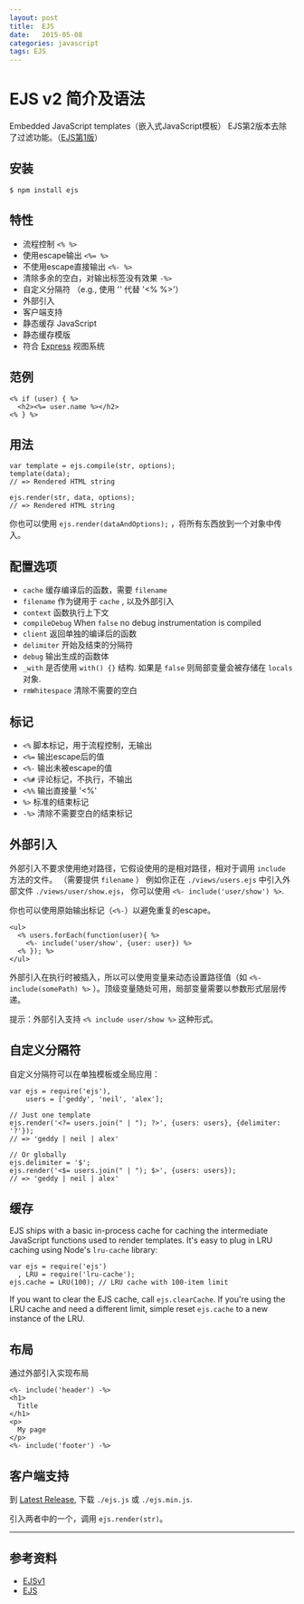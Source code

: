```yaml
---
layout: post
title:  EJS
date:   2015-05-08
categories: javascript
tags: EJS
---
```

# EJS v2 简介及语法

Embedded JavaScript templates（嵌入式JavaScript模板）
EJS第2版本去除了过滤功能。（[EJS第1版][EJSv1]）

## 安装

```
$ npm install ejs
```

## 特性

  * 流程控制 `<% %>`
  * 使用escape输出 `<%= %>`
  * 不使用escape直接输出 `<%- %>`
  * 清除多余的空白，对输出标签没有效果 `-%>` 
  * 自定义分隔符 （e.g., 使用 '<? ?>' 代替 '<% %>'）
  * 外部引入
  * 客户端支持
  * 静态缓存 JavaScript
  * 静态缓存模版
  * 符合 [Express](http://expressjs.com) 视图系统

## 范例

```
<% if (user) { %>
  <h2><%= user.name %></h2>
<% } %>
```

## 用法

```
var template = ejs.compile(str, options);
template(data);
// => Rendered HTML string

ejs.render(str, data, options);
// => Rendered HTML string
```

你也可以使用 `ejs.render(dataAndOptions);` ，将所有东西放到一个对象中传入。

## 配置选项

  - `cache`           缓存编译后的函数，需要 `filename`
  - `filename`        作为键用于 `cache` , 以及外部引入
  - `context`         函数执行上下文
  - `compileDebug`    When `false` no debug instrumentation is compiled
  - `client`          返回单独的编译后的函数
  - `delimiter`       开始及结束的分隔符
  - `debug`           输出生成的函数体
  - `_with`           是否使用 `with() {}` 结构. 如果是 `false` 则局部变量会被存储在 `locals` 对象.
  - `rmWhitespace`    清除不需要的空白

## 标记

  - `<%`              脚本标记，用于流程控制，无输出
  - `<%=`             输出escape后的值
  - `<%-`             输出未被escape的值
  - `<%#`             评论标记，不执行，不输出
  - `<%%`             输出直接量 '<%'
  - `%>`              标准的结束标记
  - `-%>`             清除不需要空白的结束标记

## 外部引入

外部引入不要求使用绝对路径，它假设使用的是相对路径，相对于调用 `include` 方法的文件。 （需要提供
`filename` ） 例如你正在 `./views/users.ejs` 中引入外部文件 `./views/user/show.ejs`，
你可以使用 `<%- include('user/show') %>`.

你也可以使用原始输出标记（`<%-`）以避免重复的escape。

```
<ul>
  <% users.forEach(function(user){ %>
    <%- include('user/show', {user: user}) %>
  <% }); %>
</ul>
```

外部引入在执行时被插入，所以可以使用变量来动态设置路径值（如 `<%- include(somePath) %>` ）。顶级变量随处可用，局部变量需要以参数形式层层传递。

提示：外部引入支持 `<% include user/show %>` 这种形式。

## 自定义分隔符

自定义分隔符可以在单独模板或全局应用：

```
var ejs = require('ejs'),
    users = ['geddy', 'neil', 'alex'];

// Just one template
ejs.render('<?= users.join(" | "); ?>', {users: users}, {delimiter: '?'});
// => 'geddy | neil | alex'

// Or globally
ejs.delimiter = '$';
ejs.render('<$= users.join(" | "); $>', {users: users});
// => 'geddy | neil | alex'
```

## 缓存

EJS ships with a basic in-process cache for caching the intermediate JavaScript
functions used to render templates. It's easy to plug in LRU caching using
Node's `lru-cache` library:

```
var ejs = require('ejs')
  , LRU = require('lru-cache');
ejs.cache = LRU(100); // LRU cache with 100-item limit
```

If you want to clear the EJS cache, call `ejs.clearCache`. If you're using the
LRU cache and need a different limit, simple reset `ejs.cache` to a new instance
of the LRU.

## 布局

通过外部引入实现布局

```
<%- include('header') -%>
<h1>
  Title
</h1>
<p>
  My page
</p>
<%- include('footer') -%>
```

## 客户端支持

到 [Latest Release](https://github.com/mde/ejs/releases/latest), 下载
`./ejs.js` 或 `./ejs.min.js`.

引入两者中的一个，调用 `ejs.render(str)`。

- - -

## 参考资料
* [EJSv1][EJSv1]
* [EJS][EJS]

[EJSv1]: https://github.com/tj/ejs
[EJS]: https://github.com/mde/ejs
